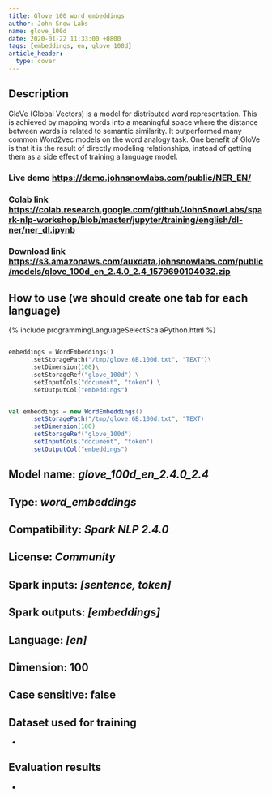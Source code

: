 ```yaml
---
title: Glove 100 word embeddings
author: John Snow Labs
name: glove_100d
date: 2020-01-22 11:33:00 +0800
tags: [embeddings, en, glove_100d]
article_header:
  type: cover
---
```


## Description
GloVe (Global Vectors) is a model for distributed word representation. This is achieved by mapping words into a meaningful space where the distance between words is related to semantic similarity. It outperformed many common Word2vec models on the word analogy task. One benefit of GloVe is that it is the result of directly modeling relationships, instead of getting them as a side effect of training a language model.

### Live demo https://demo.johnsnowlabs.com/public/NER_EN/
### Colab link https://colab.research.google.com/github/JohnSnowLabs/spark-nlp-workshop/blob/master/jupyter/training/english/dl-ner/ner_dl.ipynb
### Download link https://s3.amazonaws.com/auxdata.johnsnowlabs.com/public/models/glove_100d_en_2.4.0_2.4_1579690104032.zip


## How to use (we should create one tab for each language)

{% include programmingLanguageSelectScalaPython.html %}

```python

embeddings = WordEmbeddings()
      .setStoragePath("/tmp/glove.6B.100d.txt", "TEXT")\
      .setDimension(100)\
      .setStorageRef("glove_100d") \
      .setInputCols("document", "token") \
      .setOutputCol("embeddings")
```

```scala

val embeddings = new WordEmbeddings()
      .setStoragePath("/tmp/glove.6B.100d.txt", "TEXT)
      .setDimension(100)
      .setStorageRef("glove_100d") 
      .setInputCols("document", "token")
      .setOutputCol("embeddings")
```

## Model name: *glove_100d_en_2.4.0_2.4*
## Type: *word_embeddings*
## Compatibility: *Spark NLP 2.4.0*
## License: *Community*
## Spark inputs: *[sentence, token]*
## Spark outputs: *[embeddings]*
## Language: *[en]*
## Dimension: 100
## Case sensitive: false

## Dataset used for training
-

## Evaluation results
-
